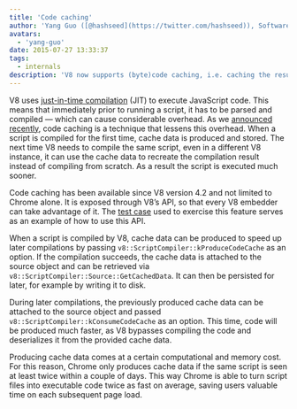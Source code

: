 ```yaml
---
title: 'Code caching'
author: 'Yang Guo ([@hashseed](https://twitter.com/hashseed)), Software Engineer'
avatars:
  - 'yang-guo'
date: 2015-07-27 13:33:37
tags:
  - internals
description: 'V8 now supports (byte)code caching, i.e. caching the result of JavaScript parsing + compilation.'
---
```

V8 uses [just-in-time compilation](https://en.wikipedia.org/wiki/Just-in-time_compilation) (JIT) to execute JavaScript code. This means that immediately prior to running a script, it has to be parsed and compiled — which can cause considerable overhead. As we [announced recently](https://blog.chromium.org/2015/03/new-javascript-techniques-for-rapid.html), code caching is a technique that lessens this overhead. When a script is compiled for the first time, cache data is produced and stored. The next time V8 needs to compile the same script, even in a different V8 instance, it can use the cache data to recreate the compilation result instead of compiling from scratch. As a result the script is executed much sooner.

Code caching has been available since V8 version 4.2 and not limited to Chrome alone. It is exposed through V8’s API, so that every V8 embedder can take advantage of it. The [test case](https://chromium.googlesource.com/v8/v8.git/+/4.5.56/test/cctest/test-api.cc#21090) used to exercise this feature serves as an example of how to use this API.

When a script is compiled by V8, cache data can be produced to speed up later compilations by passing `v8::ScriptCompiler::kProduceCodeCache` as an option. If the compilation succeeds, the cache data is attached to the source object and can be retrieved via `v8::ScriptCompiler::Source::GetCachedData`. It can then be persisted for later, for example by writing it to disk.

During later compilations, the previously produced cache data can be attached to the source object and passed `v8::ScriptCompiler::kConsumeCodeCache` as an option. This time, code will be produced much faster, as V8 bypasses compiling the code and deserializes it from the provided cache data.

Producing cache data comes at a certain computational and memory cost. For this reason, Chrome only produces cache data if the same script is seen at least twice within a couple of days. This way Chrome is able to turn script files into executable code twice as fast on average, saving users valuable time on each subsequent page load.
